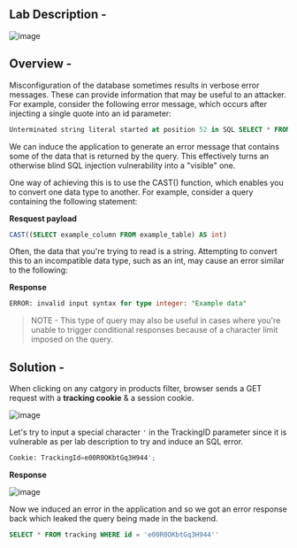 ## Lab Description -

![image](https://github.com/sh3bu/Portswigger_labs/assets/67383098/7b1dd11f-f3b1-440d-bb44-28ee670b8d81)


## Overview -

Misconfiguration of the database sometimes results in verbose error messages. These can provide information that may be useful to an attacker. For example, consider the following error message, which occurs after injecting a single quote into an id parameter: 

```sql
Unterminated string literal started at position 52 in SQL SELECT * FROM tracking WHERE id = '''. Expected char
```

We can induce the application to generate an error message that contains some of the data that is returned by the query. This effectively turns an otherwise blind SQL injection vulnerability into a "visible" one.

One way of achieving this is to use the CAST() function, which enables you to convert one data type to another. For example, consider a query containing the following statement:

**Resquest payload**

```sql
CAST((SELECT example_column FROM example_table) AS int)
```

Often, the data that you're trying to read is a string. Attempting to convert this to an incompatible data type, such as an int, may cause an error similar to the following: 

**Response**

```sql
ERROR: invalid input syntax for type integer: "Example data"
```

> NOTE - This type of query may also be useful in cases where you're unable to trigger conditional responses because of a character limit imposed on the 
> query. 


## Solution - 

When clicking on any catgory in products filter, browser sends a GET request with a **tracking cookie** & a session cookie.

![image](https://github.com/sh3bu/Portswigger_labs/assets/67383098/02df6309-e561-4b2f-94d9-fcdbeae2465b)


Let's try to input a special character `'` in the TrackingID parameter since it is vulnerable as per lab description to try and induce an SQL error.

```sql
Cookie: TrackingId=e00R0OKbtGq3H944';
```


**Response**

![image](https://github.com/sh3bu/Portswigger_labs/assets/67383098/d6f796a8-4fca-49cb-9de1-9738d7f1fd63)

Now we induced an error in the application and so we got an error response back which leaked the query  being made in the backend.

```sql
SELECT * FROM tracking WHERE id = 'e00R0OKbtGq3H944''
```









